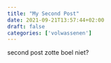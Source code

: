 ```yaml
---
title: "My Second Post"
date: 2021-09-21T13:57:44+02:00
draft: false
categories: ['volwassenen']
---
```


second post zotte boel niet?

